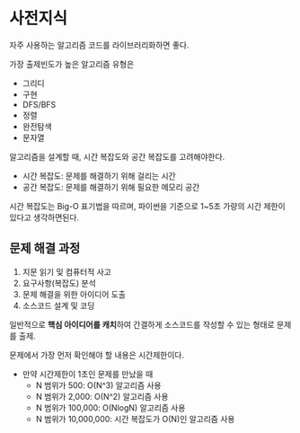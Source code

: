 # 사전지식

자주 사용하는 알고리즘 코드를 라이브러리화하면 좋다.

가장 출제빈도가 높은 알고리즘 유형은

- 그리디
- 구현
- DFS/BFS
- 정렬
- 완전탐색
- 문자열

알고리즘을 설계할 때, 시간 복잡도와 공간 복잡도를 고려해야한다. 

- 시간 복잡도: 문제를 해결하기 위해 걸리는 시간
- 공간 복잡도: 문제를 해결하기 위해 필요한 메모리 공간

시간 복잡도는 Big-O 표기법을 따르며, 파이썬을 기준으로 1~5초 가량의 시간 제한이 있다고 생각하면된다.

## 문제 해결 과정

1. 지문 읽기 및 컴퓨터적 사고
2. 요구사항(복잡도) 분석
3. 문제 해결을 위한 아이디어 도출
4. 소스코드 설계 및 코딩

일반적으로 **핵심 아이디어를 캐치**하여 간결하게 소스코드를 작성할 수 있는 형태로 문제를 출제. 

문제에서 가장 먼저 확인해야 할 내용은 시간제한이다. 

- 만약 시간제한이 1초인 문제를 만났을 때
  - N 범위가 500: O(N^3) 알고리즘 사용
  - N 범위가 2,000: O(N^2) 알고리즘 사용
  - N 범위가 100,000: O(NlogN) 알고리즘 사용
  - N 범위가 10,000,000: 시간 복잡도가 O(N)인 알고리즘 사용

